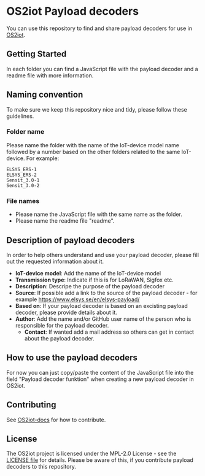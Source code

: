 # OS2iot Payload decoders

You can use this repository to find and share payload decoders for use in [OS2iot](https://os2.eu/produkt/os2iot).

## Getting Started

In each folder you can find a JavaScript file with the payload decoder and a readme file with more information.

## Naming convention
To make sure we keep this repository nice and tidy, please follow these guidelines.

### Folder name
Please name the folder with the name of the IoT-device model name followed by a number based on the other folders related to the same IoT-device. For example:
```
ELSYS_ERS-1
ELSYS_ERS-2
Sensit_3.0-1
Sensit_3.0-2
```
### File names
* Please name the JavaScript file with the same name as the folder.
* Please name the readme file "readme".

## Description of payload decoders
In order to help others understand and use your payload decoder, please fill out the requested information about it.
* **IoT-device model**: Add the name of the IoT-device model
* **Transmission type**: Indicate if this is for LoRaWAN, Sigfox etc.
* **Description**: Descripe the purpose of the payload decoder
* **Source**: If possible add a link to the source of the payload decoder - for example https://www.elsys.se/en/elsys-payload/
* **Based on**: If your payload decoder is based on an excisting payload decoder, please provide details about it.
* **Author**: Add the name and/or GitHub user name of the person who is responsible for the payload decoder.
    * **Contact**: If wanted add a mail address so others can get in contact about the payload decoder.
 
## How to use the payload decoders
For now you can just copy/paste the content of the JavaScript file into the field "Payload decoder funktion" when creating a new payload decoder in OS2iot.

## Contributing

See [OS2iot-docs](https://github.com/OS2iot/OS2IoT-docs/blob/master/CONTRIBUTING.md) for how to contribute.

## License

The OS2iot project is licensed under the MPL-2.0 License - see the [LICENSE file](https://github.com/OS2iot/OS2IoT-frontend/blob/master/LICENSE) for details. Please be aware of this, if you contribute payload decoders to this repository.



